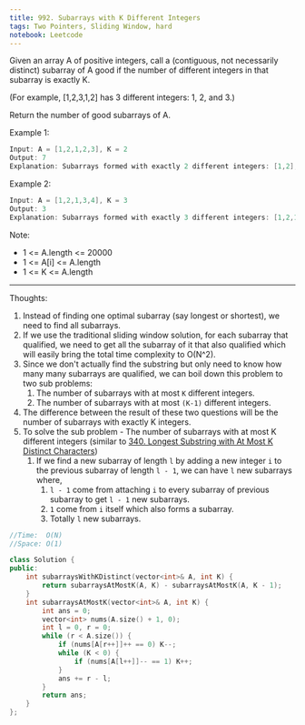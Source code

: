 ```yaml
---
title: 992. Subarrays with K Different Integers
tags: Two Pointers, Sliding Window, hard
notebook: Leetcode
---
```


Given an array A of positive integers, call a (contiguous, not necessarily distinct) subarray of A good if the number of different integers in that subarray is exactly K.

(For example, [1,2,3,1,2] has 3 different integers: 1, 2, and 3.)

Return the number of good subarrays of A.

Example 1:

```c++
Input: A = [1,2,1,2,3], K = 2
Output: 7
Explanation: Subarrays formed with exactly 2 different integers: [1,2], [2,1], [1,2], [2,3], [1,2,1], [2,1,2], [1,2,1,2].
```
Example 2:
```c++
Input: A = [1,2,1,3,4], K = 3
Output: 3
Explanation: Subarrays formed with exactly 3 different integers: [1,2,1,3], [2,1,3], [1,3,4].
```

Note:

- 1 <= A.length <= 20000
- 1 <= A[i] <= A.length
- 1 <= K <= A.length
----------
Thoughts:
1. Instead of finding one optimal subarray (say longest or shortest), we need to find all subarrays.
2. If we use the traditional sliding window solution, for each subarray that qualified, we need to get all the subarray of it that also qualified which will easily bring the total time complexity to O(N^2).
3. Since we don't actually find the substring but only need to know how many many subarrays are qualified, we can boil down this problem to two sub problems:
   1. The number of subarrays with at most `K` different integers.
   2. The number of subarrays with at most `(K-1)` different integers.
4. The difference between the result of these two questions will be the number of subarrays with exactly K integers.
5. To solve the sub problem - The number of subarrays with at most K different integers (similar to [340. Longest Substring with At Most K Distinct Characters](https://leetcode.com/problems/longest-substring-with-at-most-k-distinct-characters/))
   1. If we find a new subarray of length `l` by adding a new integer `i` to the previous subarray of length `l - 1`, we can have `l` new subarrays where, 
      1. `l - 1` come from attaching `i` to every subarray of previous subarray to get `l - 1` new subarrays.
      2. `1` come from `i` itself which also forms a subarray.
      3. Totally `l` new subarrays.

```c++ 
//Time:  O(N)
//Space: O(1)

class Solution {
public:
    int subarraysWithKDistinct(vector<int>& A, int K) {
        return subarraysAtMostK(A, K) - subarraysAtMostK(A, K - 1);
    }
    int subarraysAtMostK(vector<int>& A, int K) {
        int ans = 0;
        vector<int> nums(A.size() + 1, 0);
        int l = 0, r = 0;
        while (r < A.size()) {
            if (nums[A[r++]]++ == 0) K--;
            while (K < 0) {
                if (nums[A[l++]]-- == 1) K++;
            }
            ans += r - l;
        }
        return ans;
    }
};
```